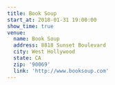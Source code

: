 ```yaml
---
title: Book Soup
start_at: 2018-01-31 19:00:00
show_time: true
venue:
  name: Book Soup
  address: 8818 Sunset Boulevard
  city: West Hollywood
  state: CA
  zip: '90069'
  link: 'http://www.booksoup.com'
---
```



